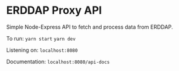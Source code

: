 # ERDDAP Proxy API

Simple Node-Express API to fetch and process data from ERDDAP.

To run:
`yarn start`
`yarn dev`

Listening on:
`localhost:8080`

Documentation:
`localhost:8080/api-docs`